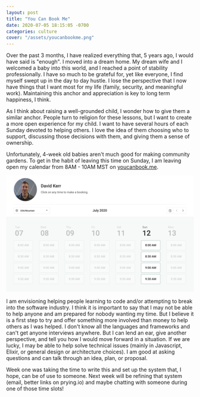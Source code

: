 ```yaml
---
layout: post
title: "You Can Book Me"
date: 2020-07-05 18:15:05 -0700
categories: culture
cover: "/assets/youcanbookme.png"
---
```


Over the past 3 months, I have realized everything that, 5 years ago, I would have said is "enough". I moved into a dream home. My dream wife and I welcomed a baby into this world, and I reached a point of stability professionally. I have so much to be grateful for, yet like everyone, I find myself swept up in the day to day hustle. I lose the perspective that I now have things that I want most for my life (family, security, and meaningful work). Maintaining this anchor and appreciation is key to long term happiness, I think.

As I think about raising a well-grounded child, I wonder how to give them a similar anchor. People turn to religion for these lessons, but I want to create a more open experience for my child. I want to have several hours of each Sunday devoted to helping others. I love the idea of them choosing who to support, discussing those decisions with them, and giving them a sense of ownership.

Unfortunately, 4-week old babies aren't much good for making community gardens. To get in the habit of leaving this time on Sunday, I am leaving open my calendar from 8AM - 10AM MST on [youcanbook.me](https://david-kerr.youcanbook.me/).

![Calendar from youcanbook.me link](/assets/youcanbookme.png)

I am envisioning helping people learning to code and/or attempting to break into the software industry.  I think it is important to say that I may not be able to help anyone and am prepared for nobody wanting my time. But I believe it is a first step to try and offer something more involved than money to help others as I was helped. I don't know all the languages and frameworks and can't get anyone interviews anywhere. 
But I can lend an ear, give another perspective, and tell you how I would move forward in a situation. If we are lucky, I may be able to help solve technical issues (mainly in Javascript, Elixir, or general design or architecture choices). I am good at asking questions and can talk through an idea, plan, or proposal.

Week one was taking the time to write this and set up the system that, I hope, can be of use to someone. Next week will be refining that system (email, better links on prying.io) and maybe chatting with someone during one of those time slots!

